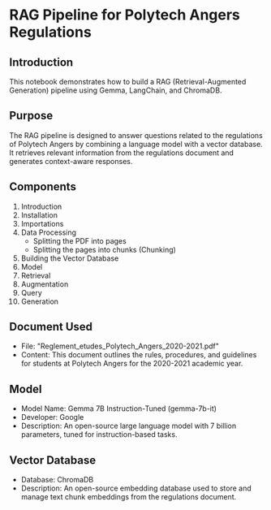 # RAG Pipeline for Polytech Angers Regulations

## Introduction

This notebook demonstrates how to build a RAG (Retrieval-Augmented Generation) pipeline using Gemma, LangChain, and ChromaDB.

## Purpose

The RAG pipeline is designed to answer questions related to the regulations of Polytech Angers by combining a language model with a vector database. It retrieves relevant information from the regulations document and generates context-aware responses.

## Components

1. Introduction
2. Installation
3. Importations
4. Data Processing
   - Splitting the PDF into pages
   - Splitting the pages into chunks (Chunking)
5. Building the Vector Database
6. Model
7. Retrieval
8. Augmentation
9. Query
10. Generation

## Document Used

- File: "Reglement_etudes_Polytech_Angers_2020-2021.pdf"
- Content: This document outlines the rules, procedures, and guidelines for students at Polytech Angers for the 2020-2021 academic year.

## Model

- Model Name: Gemma 7B Instruction-Tuned (gemma-7b-it)
- Developer: Google
- Description: An open-source large language model with 7 billion parameters, tuned for instruction-based tasks.

## Vector Database

- Database: ChromaDB
- Description: An open-source embedding database used to store and manage text chunk embeddings from the regulations document.
